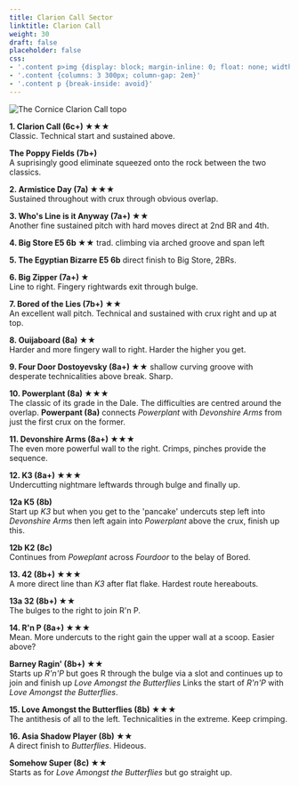 ```yaml
---
title: Clarion Call Sector
linktitle: Clarion Call
weight: 30
draft: false
placeholder: false
css:
- '.content p>img {display: block; margin-inline: 0; float: none; width: 100%; column-span: all;}'
- '.content {columns: 3 300px; column-gap: 2em}'
- '.content p {break-inside: avoid}'
---
```


![The Cornice Clarion Call topo](/img/peak/cheedale/corncct.gif)

**1. Clarion Call (6c+) &starf;&starf;&starf;**  
Classic. Technical start and sustained above.

**The Poppy Fields (7b+)**  
A suprisingly good eliminate squeezed onto the rock between the two classics.

**2. Armistice Day (7a) &starf;&starf;&starf;**  
Sustained throughout with crux through obvious overlap.

**3. Who's Line is it Anyway (7a+) &starf;&starf;**  
Another fine sustained pitch with hard moves direct at 2nd BR and 4th.

**4. Big Store E5 6b &starf;&starf;** trad. climbing via arched groove and span left

**5. The Egyptian Bizarre E5 6b** direct finish to Big Store, 2BRs.

**6. Big Zipper (7a+) &starf;**  
Line to right. Fingery rightwards exit through bulge.

**7. Bored of the Lies (7b+) &starf;&starf;**  
An excellent wall pitch. Technical and sustained with crux right and up at top.

**8. Ouijaboard (8a) &starf;&starf;**  
Harder and more fingery wall to right. Harder the higher you get.

**9. Four Door Dostoyevsky (8a+) &starf;&starf;** shallow curving groove with desperate technicalities above break. Sharp.

**10. Powerplant (8a) &starf;&starf;&starf;**  
The classic of its grade in the Dale. The difficulties are centred around the overlap. **Powerpant (8a)** connects *Powerplant* with *Devonshire Arms* from just the first crux on the former.

**11. Devonshire Arms (8a+) &starf;&starf;&starf;**  
The even more powerful wall to the right. Crimps, pinches provide the sequence.

**12. K3 (8a+) &starf;&starf;&starf;**  
Undercutting nightmare leftwards through bulge and finally up.

**12a K5 (8b)**  
Start up *K3* but when you get to the 'pancake' undercuts step left into *Devonshire Arms* then left again into *Powerplant* above the crux, finish up this.

**12b K2 (8c)**  
Continues from *Poweplant* across *Fourdoor* to the belay of Bored.

**13. 42 (8b+) &starf;&starf;&starf;**  
A more direct line than *K3* after flat flake. Hardest route hereabouts.

**13a 32 (8b+) &starf;&starf;**  
The bulges to the right to join R'n P.

**14. R'n P (8a+) &starf;&starf;&starf;**  
Mean. More undercuts to the right gain the upper wall at a scoop. Easier above?

**Barney Ragin' (8b+) &starf;&starf;**  
Starts up *R'n'P* but goes R through the bulge via a slot and continues up to join and finish up *Love Amongst the Butterflies* Links the start of *R'n'P* with *Love Amongst the Butterflies*.

**15. Love Amongst the Butterflies (8b) &starf;&starf;&starf;**  
The antithesis of all to the left. Technicalities in the extreme. Keep crimping.

**16. Asia Shadow Player (8b) &starf;&starf;**  
A direct finish to *Butterflies*. Hideous.

**Somehow Super (8c) &starf;&starf;**  
Starts as for *Love Amongst the Butterflies* but go straight up.



<style>
    .content {
        columns: 300px, 3;
    }
</style>
